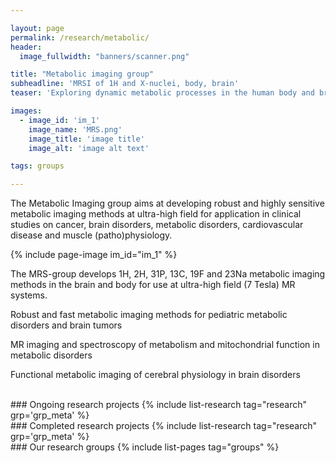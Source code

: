 ```yaml
---

layout: page
permalink: /research/metabolic/
header:
  image_fullwidth: "banners/scanner.png"

title: "Metabolic imaging group"
subheadline: 'MRSI of 1H and X-nuclei, body, brain'
teaser: 'Exploring dynamic metabolic processes in the human body and brain'

images:
  - image_id: 'im_1'
    image_name: 'MRS.png'
    image_title: 'image title'
    image_alt: 'image alt text'

tags: groups

---
```


The Metabolic Imaging group aims at developing robust and highly sensitive metabolic imaging methods at ultra-high field for application in clinical studies on cancer, brain disorders, metabolic disorders, cardiovascular disease and muscle (patho)physiology.

{% include page-image im_id="im_1" %}

The MRS-group develops 1H, 2H, 31P, 13C, 19F and 23Na metabolic imaging methods in the brain and body for use at ultra-high field (7 Tesla) MR systems.

Robust and fast metabolic imaging methods for pediatric metabolic disorders and brain tumors

MR imaging and spectroscopy of metabolism and mitochondrial function in metabolic disorders 

Functional metabolic imaging of cerebral physiology in brain disorders


<br>
### Ongoing research projects
{% include list-research tag="research" grp='grp_meta' %}

<br>
### Completed research projects
{% include list-research tag="research" grp='grp_meta' %}

<br>
### Our research groups
{% include list-pages tag="groups" %}


